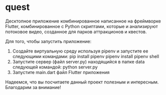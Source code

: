 # quest

Десктопное приложение комбинированное написанное на фреймворке Flutter, комбинированное с Python скриптами, 
которые и анализируют потоковое видео, созданное для парков аттракционов и квестов. 

Для того, чтобы запустить приложение: 
1. Создайте виртуальную среду используя pipenv и запустите ее следующими командами:
   pip install pipenv
   pipenv install
   pipenv shell
2. Запустите сервер (файл server.py) находящийся в папке data следующей командой: 
   python server.py
3. Запустите main.dart файл Flutter приложения 

Надеемся, что вы посчитаете данный проект полезным и интересным.
Благодарим за внимание!
